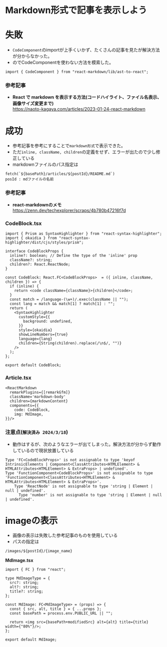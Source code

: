 # Markdown形式で記事を表示しよう
# 失敗
- `CodeComponent`のimportが上手くいかず、たくさんの記事を見たが解決方法が分からなかった。
- のでCodeComponentを使わない方法を模索した。
```tsx
import { CodeComponent } from "react-markdown/lib/ast-to-react";
```
### 参考記事
- **React で markdown を表示する方法(コードハイライト、ファイル名表示、画像サイズ変更まで)**<br>
https://naoto-kagaya.com/articles/2023-01-24-react-markdown

# 成功
- 参考記事を参考にすることで`markdown形式`で表示できた。
- ただ`inline, className, children`の定義をせず、エラーが出たので少し修正している
- markdownファイルのパス指定は
```tsx
fetch(`${basePath}/articles/${postId}/README.md`)
posId : mdファイルの名前
```
### 参考記事
- **react-markdownのメモ**<br>
https://zenn.dev/techexplorer/scraps/4b780b47216f7d

### CodeBlock.tsx
```tsx
import { Prism as SyntaxHighlighter } from "react-syntax-highlighter";
import { okaidia } from "react-syntax-highlighter/dist/cjs/styles/prism";

interface CodeBlockProps {
  inline?: boolean; // Define the type of the 'inline' prop
  className?: string;
  children?: React.ReactNode;
}

const CodeBlock: React.FC<CodeBlockProps>  = ({ inline, className, children }) => {
  if (inline) {
    return <code className={className}>{children}</code>;
  }
  const match = /language-(\w+)/.exec(className || "");
  const lang = match && match[1] ? match[1] : "";
  return (
    <SyntaxHighlighter
      customStyle={{ 
        background: undefined,
      }}
      style={okaidia}
      showLineNumbers={true}
      language={lang}
      children={String(children).replace(/\n$/, "")}
    />
  );
};

export default CodeBlock;

```
### Article.tsx
```tsx
<ReactMarkdown
  remarkPlugins={[remarkGfm]} 
  className='markdown-body'
  children={markdownContent}
  components={{
    code: CodeBlock,  
    img: MdImage,
}}/>
```
### 注意点(`解決済み 2024/3/18`)
- 動作はするが、次のようなエラーが出てしまった。解決方法が分からず動作しているので現状放置している
```shell
Type 'FC<CodeBlockProps>' is not assignable to type 'keyof IntrinsicElements | Component<ClassAttributes<HTMLElement> & HTMLAttributes<HTMLElement> & ExtraProps> | undefined'.
Type 'FunctionComponent<CodeBlockProps>' is not assignable to type 'FunctionComponent<ClassAttributes<HTMLElement> & HTMLAttributes<HTMLElement> & ExtraProps>'.
    Type 'ReactNode' is not assignable to type 'string | Element | null | undefined'.
      Type 'number' is not assignable to type 'string | Element | null | undefined'.
```
# imageの表示
- 画像の表示は失敗した参考記事のものを使用している
- パスの指定は
```
/images/${postId}/{image_name}
```

**MdImage.tsx**
```tsx
import { FC } from "react";

type MdImageType = {
  src?: string;
  alt?: string;
  title?: string;
};

const MdImage: FC<MdImageType> = (props) => {
  const { src, alt, title } = { ...props };
  const basePath = process.env.PUBLIC_URL || "";

  return <img src={basePath+modifiedSrc} alt={alt} title={title} width={"80%"}/>;
};

export default MdImage;
```